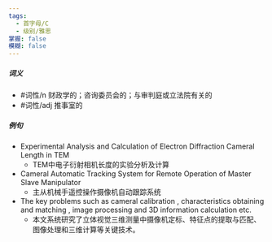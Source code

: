 ```yaml
---
tags:
  - 首字母/C
  - 级别/雅思
掌握: false
模糊: false
---
```

##### 词义
- #词性/n  财政学的；咨询委员会的；与审判庭或立法院有关的
- #词性/adj  推事室的
##### 例句
- Experimental Analysis and Calculation of Electron Diffraction Cameral Length in TEM
	- TEM中电子衍射相机长度的实验分析及计算
- Cameral Automatic Tracking System for Remote Operation of Master Slave Manipulator
	- 主从机械手遥控操作摄像机自动跟踪系统
- The key problems such as cameral calibration , characteristics obtaining and matching , image processing and 3D information calculation etc.
	- 本文系统研究了立体视觉三维测量中摄像机定标、特征点的提取与匹配、图像处理和三维计算等关键技术。

